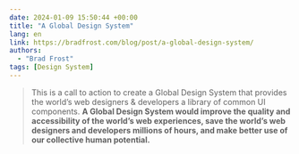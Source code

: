 ```yaml
---
date: 2024-01-09 15:50:44 +00:00
title: "A Global Design System"
lang: en
link: https://bradfrost.com/blog/post/a-global-design-system/
authors:
  - "Brad Frost"
tags: [Design System]
---
```


> This is a call to action to create a Global Design System that provides the world’s web designers & developers a library of common UI components. **A Global Design System would improve the quality and accessibility of the world’s web experiences, save the world’s web designers and developers millions of hours, and make better use of our collective human potential.**
